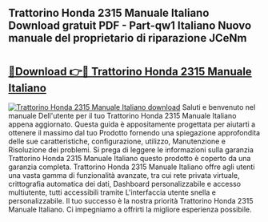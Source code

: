 ## Trattorino Honda 2315 Manuale Italiano Download gratuit PDF - Part-qw1 Italiano Nuovo manuale del proprietario di riparazione JCeNm

# <h2><a href="http://dfdp3p.blite.top/?on=Trattorino+Honda+2315+Manuale+Italiano">🔗Download 👉🔴 Trattorino Honda 2315 Manuale Italiano</a></h2>

[![Trattorino Honda 2315 Manuale Italiano download](https://i.imgur.com/lujVjoI.png)](http://dfdp3p.blite.top/?on=Trattorino+Honda+2315+Manuale+Italiano)
Saluti e benvenuto nel manuale Dell'utente per il tuo Trattorino Honda 2315 Manuale Italiano appena aggiornato. Questa guida è appositamente progettata per aiutarti a ottenere il massimo dal tuo Prodotto fornendo una spiegazione approfondita delle sue caratteristiche, configurazione, utilizzo, Manutenzione e Risoluzione dei problemi. Si prega di leggere le informazioni sulla garanzia Trattorino Honda 2315 Manuale Italiano questo prodotto è coperto da una garanzia completa. Trattorino Honda 2315 Manuale Italiano offre agli utenti una vasta gamma di funzionalità avanzate, tra cui rete privata virtuale, crittografia automatica dei dati, Dashboard personalizzabile e accesso multiutente, tutti accessibili tramite L'interfaccia utente snella e personalizzabile. Il tuo successo è la nostra priorità Trattorino Honda 2315 Manuale Italiano. Ci impegniamo a offrirti la migliore esperienza possibile.
